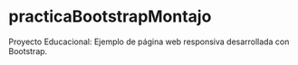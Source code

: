 # practicaBootstrapMontajo
Proyecto Educacional: Ejemplo de página web responsiva desarrollada con Bootstrap.
